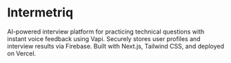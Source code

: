 # Intermetriq
AI-powered interview platform for practicing technical questions with instant voice feedback using Vapi. Securely stores user profiles and interview results via Firebase. Built with Next.js, Tailwind CSS, and deployed on Vercel.
